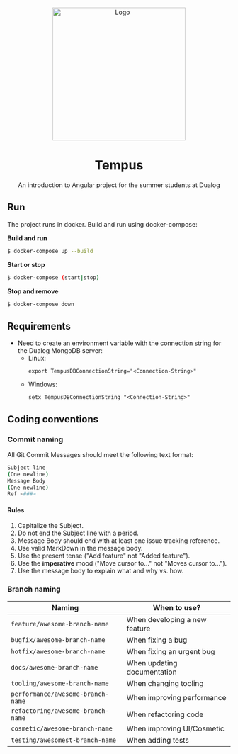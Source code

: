 <!-- PROJECT LOGO -->
<br />
<p align="center">
  <a href="https://github.com/othneildrew/Best-README-Template">
    <img src="../tempus/asset/tempus.png" alt="Logo" width="300">
  </a>

  <h1 align="center">Tempus</h1>

  <p align="center">
     An introduction to Angular project for the summer students at Dualog
    <br />
  </p>
</p>

## Run

The project runs in docker. Build and run using docker-compose:

**Build and run**

```bash
$ docker-compose up --build
```

**Start or stop**

```bash
$ docker-compose (start|stop)
```

**Stop and remove**

```bash
$ docker-compose down
```

## Requirements
 * Need to create an environment variable with the connection string for the Dualog MongoDB server:
   * Linux:
     ````
     export TempusDBConnectionString="<Connection-String>"
     ````
   * Windows:
      ````
      setx TempusDBConnectionString "<Connection-String>"
      ````


## Coding conventions

### Commit naming

All Git Commit Messages should meet the following text format:

```bash
Subject line
(One newline)
Message Body
(One newline)
Ref <###>
```

#### **Rules**

1. Capitalize the Subject.
2. Do not end the Subject line with a period.
3. Message Body should end with at least one issue tracking reference.
4. Use valid MarkDown in the message body.
5. Use the present tense ("Add feature" not "Added feature").
6. Use the **imperative** mood ("Move cursor to..." not "Moves cursor to...").
7. Use the message body to explain what and why vs. how.

### **Branch naming**

| Naming                            | When to use?                  |
| --------------------------------- | ----------------------------- |
| `feature/awesome-branch-name`     | When developing a new feature |
| `bugfix/awesome-branch-name`      | When fixing a bug             |
| `hotfix/awesome-branch-name`      | When fixing an urgent bug     |
| `docs/awesome-branch-name`        | When updating documentation   |
| `tooling/awesome-branch-name`     | When changing tooling         |
| `performance/awesome-branch-name` | When improving performance    |
| `refactoring/awesome-branch-name` | When refactoring code         |
| `cosmetic/awesome-branch-name`    | When improving UI/Cosmetic    |
| `testing/awesomest-branch-name`   | When adding tests             |
